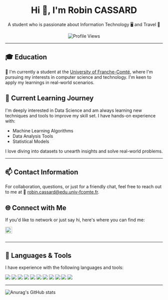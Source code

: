 <h1 align="center">Hi 👋, I'm Robin CASSARD</h1>
<p align="center">A student who is passionate about Information Technology 🖥 and Travel 📸</p>

<div align="center">

![Profile Views](https://komarev.com/ghpvc/?username=nexiathr&color=blue)

</div>

---

## 🎓 Education

🔭 I'm currently a student at the [University of Franche-Comté](https://www.univ-fcomte.fr/), where I'm pursuing my interests in computer science and technology. I'm keen to apply my learnings in real-world scenarios.

## 🌱 Current Learning Journey

I'm deeply interested in Data Science and am always learning new techniques and tools to improve my skill set. I have hands-on experience with:

- Machine Learning Algorithms
- Data Analysis Tools
- Statistical Models

I love diving into datasets to unearth insights and solve real-world problems.

---

## 📫 Contact Information

For collaboration, questions, or just for a friendly chat, feel free to reach out to me at 📧 [robin.cassard@edu.univ-fcomte.fr](mailto:robin.cassard@edu.univ-fcomte.fr).

## 🌐 Connect with Me

If you'd like to network or just say hi, here's where you can find me:

<a href="https://www.linkedin.com/in/robin-cassard/"><img align="left" alt="Robin Cassard LinkedIn" width="22px" src="https://www.vectorlogo.zone/logos/linkedin/linkedin-icon.svg" /></a>

<br />
<br />

---

## 🔧 Languages & Tools

I have experience with the following languages and tools:

![](https://img.shields.io/badge/Code-Bootstrap-blue)
![](https://img.shields.io/badge/Code-C%23-blue)
![](https://img.shields.io/badge/Code-CSS3-blue)
![](https://img.shields.io/badge/Tool-Git-blue)
![](https://img.shields.io/badge/Code-HTML5-blue)
![](https://img.shields.io/badge/Code-Java-blue)
![](https://img.shields.io/badge/Code-JavaScript-blue)
![](https://img.shields.io/badge/Tool-Linux-blue)
![](https://img.shields.io/badge/DB-MySQL-blue)
![](https://img.shields.io/badge/Tool-Photoshop-blue)
![](https://img.shields.io/badge/Code-Python-blue)

---

![Anurag's GitHub stats](https://github-readme-stats.vercel.app/api?username=nexiath&show_icons=true&theme=radical)
